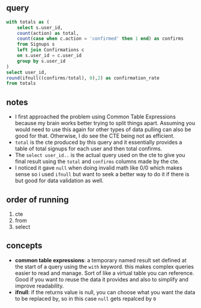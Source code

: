 ## query 

```sql 
with totals as (
    select s.user_id, 
    count(action) as total,
    count(case when c.action = 'confirmed' then 1 end) as confirms
    from Signups s 
    left join Confirmations c
    on s.user_id = c.user_id
    group by s.user_id
)
select user_id,
round(ifnull((confirms/total), 0),2) as confirmation_rate
from totals
```

## notes

- I first approached the problem using Common Table Expressions because my brain works better trying to split things apart. Assuming you would need to use this again for other types of data pulling can also be good for that. Otherwise, I do see the CTE being not as efficient.
- `total` is the cte produced by this query and it essentially provides a table of total signups for each user and then total confirms.
- The `select user_id..` is the actual query used on the cte to give you final result using the `total` and `confirms` columns made by the cte.
- I noticed it gave `null` when doing invalid math like 0/0 which makes sense so i used `ifnull` but want to seek a better way to do it if there is but good for data validation as well.

## order of running 
1. cte
2. from
3. select 

## concepts 
- **common table expressions**: a temporary named result set defined at the start of a query using the `with` keyword. this makes complex queries easier to read and manage. Sort of like a virtual table you can reference. Good if you want to reuse the data it provides and also to simplify and improve readability.
- **ifnull**: if the returns value is null, you can choose what you want the data to be replaced by, so in this case `null` gets repalced by `0`
